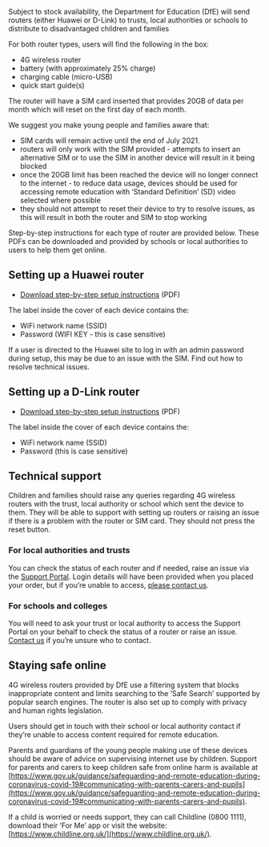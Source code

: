Subject to stock availability, the Department for Education (DfE) will send routers (either Huawei or D-Link) to trusts, local authorities or schools to distribute to disadvantaged children and families

For both router types, users will find the following in the box:

- 4G wireless router
- battery (with approximately 25% charge)
- charging cable (micro-USB)
- quick start guide(s)

The router will have a SIM card inserted that provides 20GB of data per month which will reset on the first day of each month.

We suggest you make young people and families aware that:

- SIM cards will remain active until the end of July 2021.
- routers will only work with the SIM provided - attempts to insert an alternative SIM or to use the SIM in another device will result in it being blocked 
- once the 20GB limit has been reached the device will no longer connect to the internet - to reduce data usage, devices should be used for accessing remote education with ‘Standard Definition’ (SD) video selected where possible
- they should not attempt to reset their device to try to resolve issues, as this will result in both the router and SIM to stop working

Step-by-step instructions for each type of router are provided below. These PDFs can be downloaded and provided by schools or local authorities to users to help them get online.

## Setting up a Huawei router

- [Download step-by-step setup instructions](/devices/huawei-4g-wireless-router-user-guide.pdf) (PDF)

The label inside the cover of each device contains the:

- WiFi network name (SSID)
- Password (WIFI KEY - this is case sensitive)

If a user is directed to the Huawei site to log in with an admin password during setup, this may be due to an issue with the SIM. Find out how to resolve technical issues.

## Setting up a D-Link router

- [Download step-by-step setup instructions](/devices/d-link-4g-wireless-router-user-guide.pdf) (PDF)

The label inside the cover of each device contains the:

- WiFi network name (SSID)
- Password (this is case sensitive)

## Technical support

Children and families should raise any queries regarding 4G wireless routers with the trust, local authority or school which sent the device to them. They will be able to support with setting up routers or raising an issue if there is a problem with the router or SIM card.  They should not press the reset button.

### For local authorities and trusts

You can check the status of each router and if needed, raise an issue via the [Support Portal](https://computacenterprod.service-now.com/dfe). Login details will have been provided when you placed your order, but if you’re unable to access, [please contact us](/get-support).

### For schools and colleges

You will need to ask your trust or local authority to access the Support Portal on your behalf to check the status of a router or raise an issue. [Contact us](/get-support) if you’re unsure who to contact.

## Staying safe online

4G wireless routers provided by DfE use a filtering system that blocks inappropriate content and limits searching to the ‘Safe Search’ supported by popular search engines. The router is also set up to comply with privacy and human rights legislation.

Users should get in touch with their school or local authority contact if they’re unable to access content required for remote education.

Parents and guardians of the young people making use of these devices should be aware of advice on supervising internet use by children. Support for parents and carers to keep children safe from online harm is available at [https://www.gov.uk/guidance/safeguarding-and-remote-education-during-coronavirus-covid-19#communicating-with-parents-carers-and-pupils](https://www.gov.uk/guidance/safeguarding-and-remote-education-during-coronavirus-covid-19#communicating-with-parents-carers-and-pupils).

If a child is worried or needs support, they can call Childline (0800 1111), download their ‘For Me’ app or visit the website: [https://www.childline.org.uk/](https://www.childline.org.uk/).
